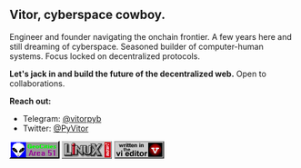 ## Vitor, cyberspace cowboy.

Engineer and founder navigating the onchain frontier. A few years here and still dreaming of cyberspace. Seasoned builder of computer-human systems. Focus locked on decentralized protocols. 

**Let's jack in and build the future of the decentralized web.** Open to collaborations.

**Reach out:** 
* Telegram: [@vitorpyb](https://t.me/vitorpyb)
* Twitter: [@PyVitor](https://x.com/PyVitor)

![Area 51](https://raw.githubusercontent.com/vitorpy/vitorpy/main/geocities_area_51.gif)
![Linux](https://raw.githubusercontent.com/vitorpy/vitorpy/main/linux_now.gif)
![vi](https://raw.githubusercontent.com/vitorpy/vitorpy/main/written-in-vi.gif)
